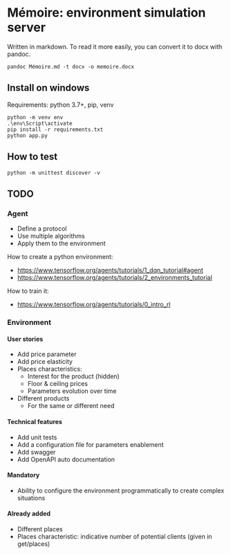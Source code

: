 # Mémoire: environment simulation server 

Written in markdown. To read it more easily, you can convert it to docx with pandoc.

~~~
pandoc Mémoire.md -t docx -o memoire.docx
~~~

## Install on windows

Requirements: python 3.7+, pip, venv

~~~~
python -m venv env
.\env\Script\activate
pip install -r requirements.txt
python app.py
~~~~

## How to test
~~~~
python -m unittest discover -v
~~~~

## TODO
### Agent
- Define a protocol
- Use multiple algorithms
- Apply them to the environment

How to create a python environment:
- https://www.tensorflow.org/agents/tutorials/1_dqn_tutorial#agent
- https://www.tensorflow.org/agents/tutorials/2_environments_tutorial

How to train it:
- https://www.tensorflow.org/agents/tutorials/0_intro_rl

### Environment
#### User stories
- Add price parameter
- Add price elasticity
- Places characteristics: 
  - Interest for the product (hidden)
  - Floor & ceiling prices
  - Parameters evolution over time
- Different products
  - For the same or different need

#### Technical features
- Add unit tests
- Add a configuration file for parameters enablement
- Add swagger
- Add OpenAPI auto documentation

#### Mandatory
- Ability to configure the environment programmatically to create complex situations

#### Already added
- Different places
- Places characteristic: indicative number of potential clients (given in get/places)
